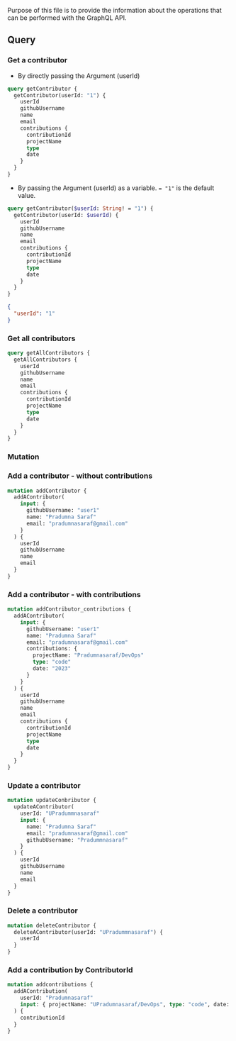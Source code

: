 Purpose of this file is to provide the information about the operations that can be performed with the GraphQL API.

## Query

### Get a contributor

- By directly passing the Argument (userId)

```graphql
query getContributor {
  getContributor(userId: "1") {
    userId
    githubUsername
    name
    email
    contributions {
      contributionId
      projectName
      type
      date
    }
  }
}
```

- By passing the Argument (userId) as a variable. `= "1"` is the default value.

```graphql
query getContributor($userId: String! = "1") {
  getContributor(userId: $userId) {
    userId
    githubUsername
    name
    email
    contributions {
      contributionId
      projectName
      type
      date
    }
  }
}
```

```json
{
  "userId": "1"
}
```

### Get all contributors

```graphql
query getAllContributors {
  getAllContributors {
    userId
    githubUsername
    name
    email
    contributions {
      contributionId
      projectName
      type
      date
    }
  }
}
```

### Mutation

### Add a contributor - without contributions

```graphql
mutation addContributor {
  addAContributor(
    input: {
      githubUsername: "user1"
      name: "Pradumna Saraf"
      email: "pradumnasaraf@gmail.com"
    }
  ) {
    userId
    githubUsername
    name
    email
  }
}
```

### Add a contributor - with contributions

```graphql
mutation addContributor_contributions {
  addAContributor(
    input: {
      githubUsername: "user1"
      name: "Pradumna Saraf"
      email: "pradumnasaraf@gmail.com"
      contributions: {
        projectName: "Pradumnasaraf/DevOps"
        type: "code"
        date: "2023"
      }
    }
  ) {
    userId
    githubUsername
    name
    email
    contributions {
      contributionId
      projectName
      type
      date
    }
  }
}
```

### Update a contributor

```graphql
mutation updateConbributor {
  updateAContributor(
    userId: "UPradummnasaraf"
    input: {
      name: "Pradumna Saraf"
      email: "pradumnasaraf@gmail.com"
      githubUsername: "Pradummnasaraf"
    }
  ) {
    userId
    githubUsername
    name
    email
  }
}
```

### Delete a contributor

```graphql
mutation deleteContributor {
  deleteAContributor(userId: "UPradummnasaraf") {
    userId
  }
}
```

### Add a contribution by ContributorId

```graphql
mutation addcontributions {
  addAContribution(
    userId: "Pradumnasaraf"
    input: { projectName: "UPradumnasaraf/DevOps", type: "code", date: "2023" }
  ) {
    contributionId
  }
}
```
